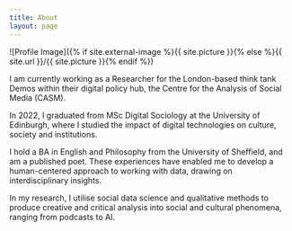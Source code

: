 ```yaml
---
title: About
layout: page
---
```

![Profile Image]({% if site.external-image %}{{ site.picture }}{% else %}{{ site.url }}/{{ site.picture }}{% endif %})

<p>I am currently working as a Researcher for the London-based think tank Demos within their digital policy hub, the Centre for the Analysis of Social Media (CASM).</p>

<p>In 2022, I graduated from MSc Digital Sociology at the University of Edinburgh, where I studied the impact of digital technologies on culture, society and institutions.</p>

<p>I hold a BA in English and Philosophy from the University of Sheffield, and am a published poet. These experiences have enabled me to develop a human-centered approach to working with data, drawing on interdisciplinary insights.</p>

<p>In my research, I utilise social data science and qualitative methods to produce creative and critical analysis into social and cultural phenomena, ranging from podcasts to AI.</p>
